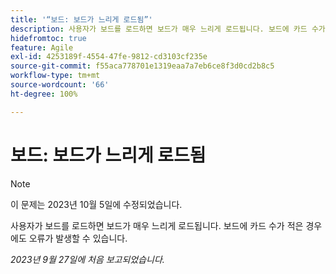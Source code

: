 ```yaml
---
title: '“보드: 보드가 느리게 로드됨”'
description: 사용자가 보드를 로드하면 보드가 매우 느리게 로드됩니다. 보드에 카드 수가 적은 경우에도 오류가 발생할 수 있습니다.
hidefromtoc: true
feature: Agile
exl-id: 4253189f-4554-47fe-9812-cd3103cf235e
source-git-commit: f55aca778701e1319eaa7a7eb6ce8f3d0cd2b8c5
workflow-type: tm+mt
source-wordcount: '66'
ht-degree: 100%

---
```


# 보드: 보드가 느리게 로드됨

>[!NOTE]
>
>이 문제는 2023년 10월 5일에 수정되었습니다.

사용자가 보드를 로드하면 보드가 매우 느리게 로드됩니다. 보드에 카드 수가 적은 경우에도 오류가 발생할 수 있습니다.

_2023년 9월 27일에 처음 보고되었습니다._
